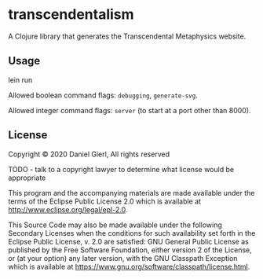 # transcendentalism

A Clojure library that generates the Transcendental Metaphysics website.

## Usage

lein run

Allowed boolean command flags: `debugging`, `generate-svg`.

Allowed integer command flags: `server` (to start at a port other than 8000).

## License

Copyright © 2020 Daniel Gierl, All rights reserved

TODO - talk to a copyright lawyer to determine what license would be appropriate

This program and the accompanying materials are made available under the
terms of the Eclipse Public License 2.0 which is available at
http://www.eclipse.org/legal/epl-2.0.

This Source Code may also be made available under the following Secondary
Licenses when the conditions for such availability set forth in the Eclipse
Public License, v. 2.0 are satisfied: GNU General Public License as published by
the Free Software Foundation, either version 2 of the License, or (at your
option) any later version, with the GNU Classpath Exception which is available
at https://www.gnu.org/software/classpath/license.html.
